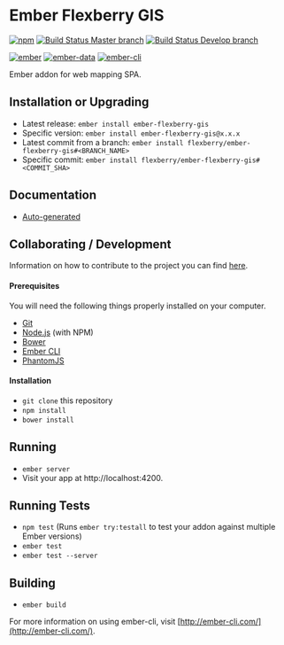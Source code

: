 # Ember Flexberry GIS
[![npm](https://img.shields.io/npm/v/ember-flexberry-gis.svg?label=npm%20latest%20version)](https://www.npmjs.com/package/ember-flexberry-gis)
[![Build Status Master branch](https://img.shields.io/travis/Flexberry/ember-flexberry-gis/master.svg?label=master%20build%20)](https://travis-ci.org/Flexberry/ember-flexberry-gis)
[![Build Status Develop branch](https://img.shields.io/travis/Flexberry/ember-flexberry-gis/develop.svg?label=develop%20build)](https://travis-ci.org/Flexberry/ember-flexberry-gis/branches)

[![ember](https://embadge.io/v1/badge.svg?label=ember&range=~2.4.3)](https://github.com/emberjs/ember.js/releases)
[![ember-data](https://embadge.io/v1/badge.svg?label=ember-data&range=~2.4.2)](https://github.com/emberjs/data/releases)
[![ember-cli](https://embadge.io/v1/badge.svg?label=ember-cli&range=2.4.3)](https://github.com/ember-cli/ember-cli/releases)

Ember addon for web mapping SPA.

## Installation or Upgrading

* Latest release: `ember install ember-flexberry-gis`
* Specific version: `ember install ember-flexberry-gis@x.x.x`
* Latest commit from a branch: `ember install flexberry/ember-flexberry-gis#<BRANCH_NAME>`
* Specific commit: `ember install flexberry/ember-flexberry-gis#<COMMIT_SHA>`

## Documentation

* [Auto-generated](http://flexberry.github.io/)

## Collaborating / Development

Information on how to contribute to the project you can find [here](https://github.com/Flexberry/Home/blob/master/CONTRIBUTING.md).

#### Prerequisites

You will need the following things properly installed on your computer.

* [Git](http://git-scm.com/)
* [Node.js](http://nodejs.org/) (with NPM)
* [Bower](http://bower.io/)
* [Ember CLI](http://www.ember-cli.com/)
* [PhantomJS](http://phantomjs.org/)

#### Installation

* `git clone` this repository
* `npm install`
* `bower install`

## Running

* `ember server`
* Visit your app at http://localhost:4200.

## Running Tests

* `npm test` (Runs `ember try:testall` to test your addon against multiple Ember versions)
* `ember test`
* `ember test --server`

## Building

* `ember build`

For more information on using ember-cli, visit [http://ember-cli.com/](http://ember-cli.com/).
